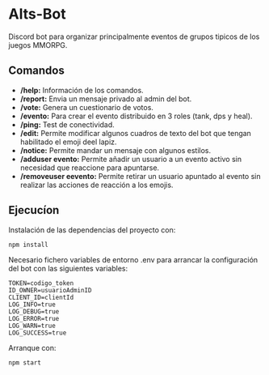 # Alts-Bot

Discord bot para organizar principalmente eventos de grupos tipicos de los juegos MMORPG.

## Comandos

- **/help:** Información de los comandos.
- **/report:** Envia un mensaje privado al admin del bot.
- **/vote:** Genera un cuestionario de votos.
- **/evento:** Para crear el evento distribuido en 3 roles (tank, dps y heal).
- **/ping:** Test de conectividad.
- **/edit:** Permite modificar algunos cuadros de texto del bot que tengan habilitado el emoji deel lapiz.
- **/notice:** Permite mandar un mensaje con algunos estilos.
- **/adduser evento:** Permite añadir un usuario a un evento activo sin necesidad que reaccione para apuntarse.
- **/removeuser eevento:** Permite retirar un usuario apuntado al evento sin realizar las acciones de reacción a los emojis.

## Ejecucíon

Instalación de las dependencias del proyecto con:

```
npm install
```

Necesario fichero variables de entorno .env para arrancar la configuración del bot con las siguientes variables:
```
TOKEN=codigo_token
ID_OWNER=usuarioAdminID
CLIENT_ID=clientId
LOG_INFO=true
LOG_DEBUG=true
LOG_ERROR=true
LOG_WARN=true
LOG_SUCCESS=true
```
Arranque con:
```
npm start
```